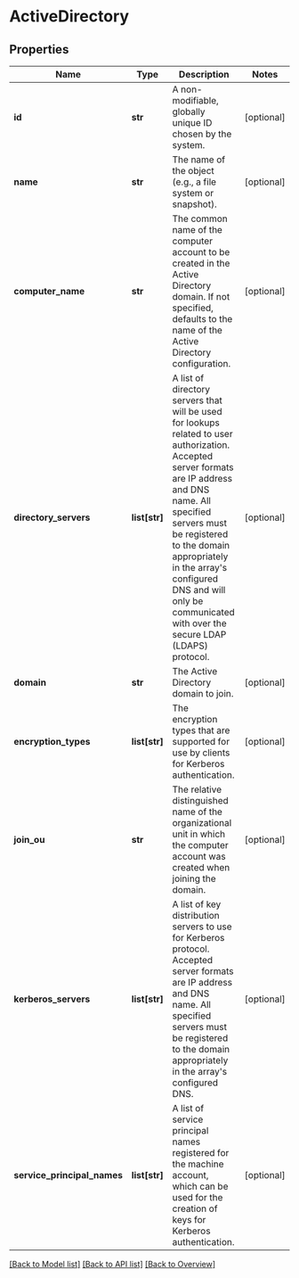 # ActiveDirectory

## Properties
Name | Type | Description | Notes
------------ | ------------- | ------------- | -------------
**id** | **str** | A non-modifiable, globally unique ID chosen by the system. | [optional] 
**name** | **str** | The name of the object (e.g., a file system or snapshot). | [optional] 
**computer_name** | **str** | The common name of the computer account to be created in the Active Directory domain. If not specified, defaults to the name of the Active Directory configuration. | [optional] 
**directory_servers** | **list[str]** | A list of directory servers that will be used for lookups related to user authorization. Accepted server formats are IP address and DNS name. All specified servers must be registered to the domain appropriately in the array&#39;s configured DNS and will only be communicated with over the secure LDAP (LDAPS) protocol. | [optional] 
**domain** | **str** | The Active Directory domain to join. | [optional] 
**encryption_types** | **list[str]** | The encryption types that are supported for use by clients for Kerberos authentication. | [optional] 
**join_ou** | **str** | The relative distinguished name of the organizational unit in which the computer account was created when joining the domain. | [optional] 
**kerberos_servers** | **list[str]** | A list of key distribution servers to use for Kerberos protocol. Accepted server formats are IP address and DNS name. All specified servers must be registered to the domain appropriately in the array&#39;s configured DNS. | [optional] 
**service_principal_names** | **list[str]** | A list of service principal names registered for the machine account, which can be used for the creation of keys for Kerberos authentication. | [optional] 

[[Back to Model list]](index.md#documentation-for-models) [[Back to API list]](index.md#endpoint-properties) [[Back to Overview]](index.md)



